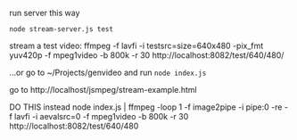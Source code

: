 run server this way


    node stream-server.js test

stream a test video: ffmpeg -f lavfi -i testsrc=size=640x480 -pix_fmt yuv420p -f mpeg1video -b 800k -r 30 http://localhost:8082/test/640/480/

...or go to ~/Projects/genvideo and run `node index.js`

go to http://localhost/jsmpeg/stream-example.html


DO THIS instead node index.js | ffmpeg -loop 1 -f image2pipe -i pipe:0 -re -f lavfi -i aevalsrc=0 -f mpeg1video -b 800k -r 30 http://localhost:8082/test/640/480
